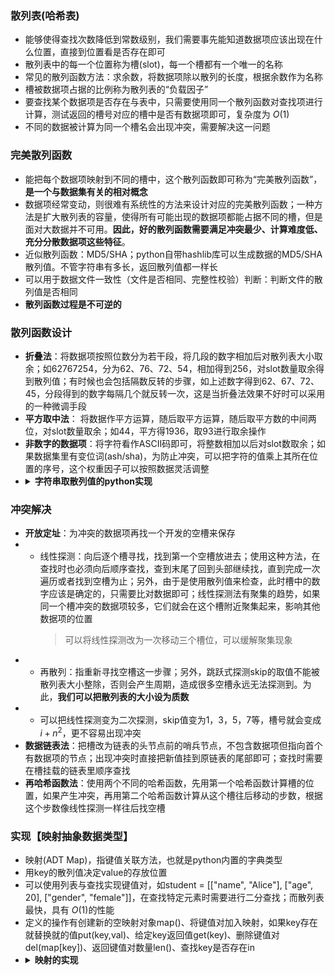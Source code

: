 ### 散列表(哈希表)
* 能够使得查找次数降低到常数级别，我们需要事先能知道数据项应该出现在什么位置，直接到位置看是否存在即可
* 散列表中的每一个位置称为槽(slot)，每一个槽都有一个唯一的名称
* 常见的散列函数方法：求余数，将数据项除以散列的长度，根据余数作为名称
* 槽被数据项占据的比例称为散列表的“负载因子”
* 要查找某个数据项是否存在与表中，只需要使用同一个散列函数对查找项进行计算，测试返回的槽号对应的槽中是否有数据项即可，复杂度为 $O(1)$
* 不同的数据被计算为同一个槽名会出现冲突，需要解决这一问题

### 完美散列函数
* 能把每个数据项映射到不同的槽中，这个散列函数即可称为“完美散列函数”，**是一个与数据集有关的相对概念**
* 数据项经常变动，则很难有系统性的方法来设计对应的完美散列函数；一种方法是扩大散列表的容量，使得所有可能出现的数据项都能占据不同的槽，但是面对大数据并不可用。**因此，好的散列函数需要满足冲突最少、计算难度低、充分分散数据项这些特征**。
* 近似散列函数：MD5/SHA；python自带hashlib库可以生成数据的MD5/SHA散列值。不管字符串有多长，返回散列值都一样长
* 可以用于数据文件一致性（文件是否相同、完整性校验）判断：判断文件的散列值是否相同
* **散列函数过程是不可逆的**

### 散列函数设计
* **折叠法**：将数据项按照位数分为若干段，将几段的数字相加后对散列表大小取余；如62767254，分为62、76、72、54，相加得到256，对slot数量取余得到散列值；有时候也会包括隔数反转的步骤，如上述数字得到62、67、72、45，分段得到的数字每隔几个就反转一次，这是当折叠法效果不好时可以采用的一种微调手段
* **平方取中法**： 将数据作平方运算，随后取平方运算，随后取平方数的中间两位，对slot数量取余；如44，平方得1936，取93进行取余操作
* **非数字的数据项**：将字符看作ASCⅡ码即可，将整数相加以后对slot数取余；如果数据集里有变位词(ash/sha)，为防止冲突，可以把字符的值乘上其所在位置的序号，这个权重因子可以按照数据灵活调整
* <details><summary><b>字符串取散列值的python实现</b></summary>
    <pre><code>
    def hash(astring, tablesize):  
        sum = 0 
        for pos in range(len(astring)):  
            sum = sum + ord(astring[pos]) 
        return sum%tablesize</code></pre></details>
  
### 冲突解决
* **开放定址**：为冲突的数据项再找一个开发的空槽来保存
* * 线性探测：向后逐个槽寻找，找到第一个空槽放进去；使用这种方法，在查找时也必须向后顺序查找，查到末尾了回到头部继续找，直到完成一次遍历或者找到空槽为止；另外，由于是使用散列值来检查，此时槽中的数字应该是确定的，只需要比对数据即可；线性探测法有聚集的趋势，如果同一个槽冲突的数据项较多，它们就会在这个槽附近聚集起来，影响其他数据项的位置
    > 可以将线性探测改为一次移动三个槽位，可以缓解聚集现象
* * 再散列：指重新寻找空槽这一步骤；另外，跳跃式探测skip的取值不能被散列表大小整除，否则会产生周期，造成很多空槽永远无法探测到。为此，**我们可以把散列表的大小设为质数**
* * 可以把线性探测变为二次探测，skip值变为1，3，5，7等，槽号就会变成 $i+n^2$，更不容易出现冲突
* **数据链表法**：把槽改为链表的头节点前的哨兵节点，不包含数据项但指向首个有数据项的节点；出现冲突时直接把新值挂到原链表的尾部即可；查找时需要在槽挂载的链表里顺序查找
* **再哈希函数法**：使用两个不同的哈希函数，先用第一个哈希函数计算槽的位置，如果产生冲突，再用第二个哈希函数计算从这个槽往后移动的步数，根据这个步数像线性探测一样往后找空槽

### 实现【映射抽象数据类型】
* 映射(ADT Map)，指键值关联方法，也就是python内置的字典类型
* 用key的散列值决定value的存放位置
* 可以使用列表与查找实现键值对，如student = [["name", "Alice"], ["age", 20], ["gender", "female"]]，在查找特定元素时需要进行二分查找；而散列表最快，具有 $O(1)$的性能
* 定义的操作有创建新的空映射对象map()、将键值对加入映射，如果key存在就替换就的值put(key,val)、给定key返回值get(key)、删除键值对del(map[key])、返回键值对数量len()、查找key是否存在in
* <details><summary><b>映射的实现</b></summary>
    <pre><code>
    class HashTable: 
        def __init__(self): 
            self.size = 11 
            self.slots = [None] * self.size  
            self.data = [None] * self.size  
        def put(self, key, data): 
            hashvalue = self.hashfunction(key, len(self.slots)) 
            if self.slots[hashvalue] == None:  
                self.slots[hashvalue] = key 
                self.data[hashvalue] = data 
            else: 
                if self.slots[hashvalue] == key: 
                    self.data[hashvalue] = data #替换  
                else: 
                    nextslot = self.rehash(hashvalue, len(self.slots)) 
                    while self.slots[nextslot] != None and \ self.slots[nextslot] != key:  
                    nextslot = self.rehash(nextslot, len(self.slots)) 
            if self.slots[nextslot] == None: 
                self.slots[nextslot] = key 
                self.data[nextslot] = data 
            else: 
                self.data[nextslot] = data #替换  
            def hashfunction(self, key, size): 
                return key%size 
            def rehash(self, oldhash, size): 
                return (oldhash + 1)%size  
        def get(self, key): 
            startslot = self.hashfunction(key, len(self.slots)) 
            data = None 
            stop = False 
            found = False 
            position = startslot 
            while self.slots[position] != None and \ not found and not stop:  
                if self.slots[position] == key: 
                    found = True 
                    data = self.data[position]  
                else: 
                    position=self.rehash(position, len(self.slots))  
                        if position == startslot: 
                            stop = True  
            return data 
        def __getitem__(self, key):  
            return self.get(key) 
        def __setitem__(self, key, data):  
            self.put(key, data)</code></pre></details>

